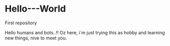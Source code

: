 # Hello---World
First repository

Hello humans and bots..!!
Oz here, i´m just trying this as hobby and learning new things, nive to meet you.
